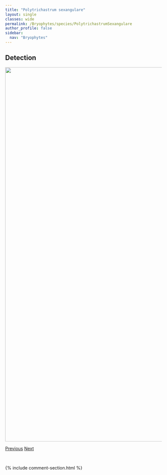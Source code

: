 ```yaml
---
title: "Polytrichastrum sexangulare"
layout: single
classes: wide
permalink: /Bryophytes/species/PolytrichastrumSexangulare
author_profile: false
sidebar:
  nav: "Bryophytes"
---
```


<h2>Detection</h2>

<a href="https://drive.google.com/uc?export=view&id=1mKJ9cITeV2iY6V6RSK4l75hvmq1znsKO">
<img src="https://drive.google.com/uc?export=view&id=1mKJ9cITeV2iY6V6RSK4l75hvmq1znsKO" height = "1200" width = "800">
</a>


<a href="/DevelopmentWebsite/Bryophytes/species/PolytrichastrumLongisetum" class="pagination--pager" title="Polytrichastrum longisetum">Previous</a> <a href="/DevelopmentWebsite/Bryophytes/species/PolytrichumHyperboreum" class="pagination--pager" title="Polytrichum hyperboreum">Next</a>

<p>&nbsp;</p>

{% include comment-section.html %}
